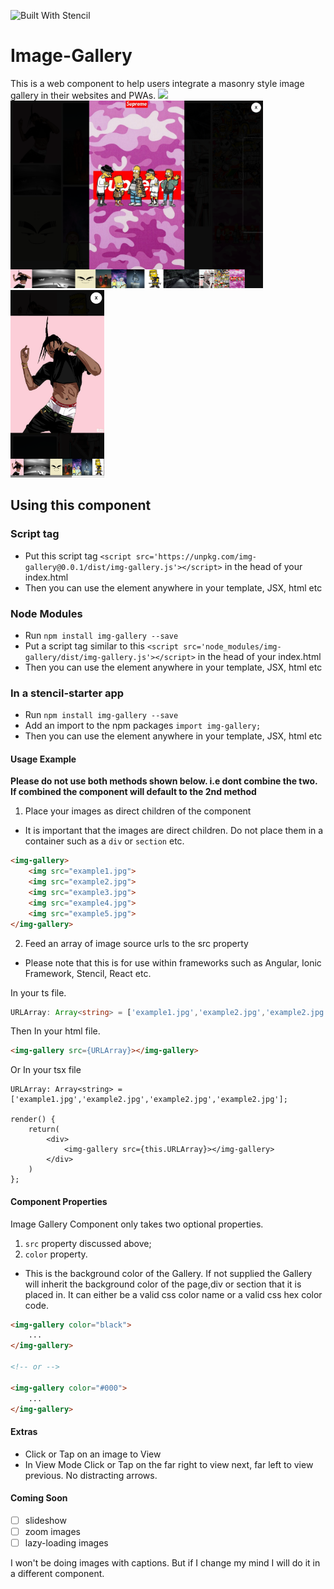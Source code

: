 ![Built With Stencil](https://img.shields.io/badge/-Built%20With%20Stencil-16161d.svg?logo=data%3Aimage%2Fsvg%2Bxml%3Bbase64%2CPD94bWwgdmVyc2lvbj0iMS4wIiBlbmNvZGluZz0idXRmLTgiPz4KPCEtLSBHZW5lcmF0b3I6IEFkb2JlIElsbHVzdHJhdG9yIDE5LjIuMSwgU1ZHIEV4cG9ydCBQbHVnLUluIC4gU1ZHIFZlcnNpb246IDYuMDAgQnVpbGQgMCkgIC0tPgo8c3ZnIHZlcnNpb249IjEuMSIgaWQ9IkxheWVyXzEiIHhtbG5zPSJodHRwOi8vd3d3LnczLm9yZy8yMDAwL3N2ZyIgeG1sbnM6eGxpbms9Imh0dHA6Ly93d3cudzMub3JnLzE5OTkveGxpbmsiIHg9IjBweCIgeT0iMHB4IgoJIHZpZXdCb3g9IjAgMCA1MTIgNTEyIiBzdHlsZT0iZW5hYmxlLWJhY2tncm91bmQ6bmV3IDAgMCA1MTIgNTEyOyIgeG1sOnNwYWNlPSJwcmVzZXJ2ZSI%2BCjxzdHlsZSB0eXBlPSJ0ZXh0L2NzcyI%2BCgkuc3Qwe2ZpbGw6I0ZGRkZGRjt9Cjwvc3R5bGU%2BCjxwYXRoIGNsYXNzPSJzdDAiIGQ9Ik00MjQuNywzNzMuOWMwLDM3LjYtNTUuMSw2OC42LTkyLjcsNjguNkgxODAuNGMtMzcuOSwwLTkyLjctMzAuNy05Mi43LTY4LjZ2LTMuNmgzMzYuOVYzNzMuOXoiLz4KPHBhdGggY2xhc3M9InN0MCIgZD0iTTQyNC43LDI5Mi4xSDE4MC40Yy0zNy42LDAtOTIuNy0zMS05Mi43LTY4LjZ2LTMuNkgzMzJjMzcuNiwwLDkyLjcsMzEsOTIuNyw2OC42VjI5Mi4xeiIvPgo8cGF0aCBjbGFzcz0ic3QwIiBkPSJNNDI0LjcsMTQxLjdIODcuN3YtMy42YzAtMzcuNiw1NC44LTY4LjYsOTIuNy02OC42SDMzMmMzNy45LDAsOTIuNywzMC43LDkyLjcsNjguNlYxNDEuN3oiLz4KPC9zdmc%2BCg%3D%3D&colorA=16161d&style=flat-square)

# Image-Gallery

This is a web component to help users integrate a masonry style image gallery in their websites and PWAs.
<img src="./docs/assets/images/preview1.png" height="300">
<img src="./docs/assets/images/preview2.png" height="300">
<img src="./docs/assets/images/preview3.png" height="300">

## Using this component

### Script tag

- Put this script tag `<script src='https://unpkg.com/img-gallery@0.0.1/dist/img-gallery.js'></script>` in the head of your index.html
- Then you can use the element anywhere in your template, JSX, html etc

### Node Modules

- Run `npm install img-gallery --save`
- Put a script tag similar to this `<script src='node_modules/img-gallery/dist/img-gallery.js'></script>` in the head of your index.html
- Then you can use the element anywhere in your template, JSX, html etc

### In a stencil-starter app

- Run `npm install img-gallery --save`
- Add an import to the npm packages `import img-gallery;`
- Then you can use the element anywhere in your template, JSX, html etc

#### Usage Example

**Please do not use both methods shown below. i.e dont combine the two. If combined the component will default to the 2nd method**

1.  Place your images as direct children of the component

- It is important that the images are direct children. Do not place them in a container such as a `div` or `section` etc.

```html
<img-gallery>
    <img src="example1.jpg">
    <img src="example2.jpg">
    <img src="example3.jpg">
    <img src="example4.jpg">
    <img src="example5.jpg">
</img-gallery>
```

2.  Feed an array of image source urls to the src property

- Please note that this is for use within frameworks such as Angular, Ionic Framework, Stencil, React etc.

In your ts file.

```typescript
URLArray: Array<string> = ['example1.jpg','example2.jpg','example2.jpg','example2.jpg'];
```

Then In your html file.

```html
<img-gallery src={URLArray}></img-gallery>
```

Or In your tsx file

```tsx
URLArray: Array<string> = ['example1.jpg','example2.jpg','example2.jpg','example2.jpg'];

render() {
    return(
        <div>
            <img-gallery src={this.URLArray}></img-gallery>
        </div>
    )
};
```

#### Component Properties

Image Gallery Component only takes two optional properties.

1.  `src` property discussed above;
2.  `color` property.

- This is the background color of the Gallery. If not supplied the Gallery will inherit the background color of the page,div or section that it is placed in. It can either be a valid css color name or a valid css hex color code.

```html
<img-gallery color="black">
    ...
</img-gallery>

<!-- or -->

<img-gallery color="#000">
    ...
</img-gallery>
```

#### Extras

- Click or Tap on an image to View
- In View Mode Click or Tap on the far right to view next, far left to view previous. No distracting arrows.

#### Coming Soon

- [ ] slideshow
- [ ] zoom images
- [ ] lazy-loading images

I won't be doing images with captions. But if I change my mind I will do it in a different component.
